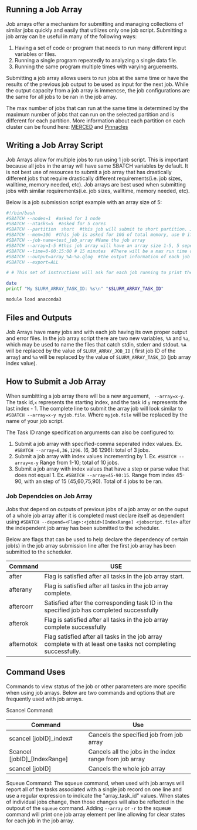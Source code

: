 ## Running a Job Array
Job arrays offer a mechanism for submitting and managing collections of similar jobs quickly and easily that utliizes only one job script. Submitting a job array can be useful in many of the following ways: 

1. Having a set of code or program that needs to run many different input variables or files. 
2. Running a single program repeatedly to analyzing a single data file.
3. Running the same program multiple times with varying arguements.

Submitting a job array allows users to run jobs at the same time or have the results of the previous job output to be used as input for the next job. While the output capacity from a job array is immencse, the job configurations are the same for all jobs to be ran in the job array. 

The max number of jobs that can run at the same time is determined by the maximum number of jobs that can run on the selected partition and is different for each partition. More information about each partition on each cluster can be found here: [MERCED](get_started.md) and [Pinnacles](p_get_started.md)


## Writing a Job Array Script
Job Arrays allow for multiple jobs to run using 1 job script. This is important because all jobs in the array will have same SBATCH variables by default. It is not best use of resources to submit a job array that has drastically different jobs that require drastically different requirements(i.e. job sizes, walltime, memory needed, etc). Job arrays are best used when submitting jobs with similar requirements(i.e. job sizes, walltime, memory needed, etc).

Below is a job submission script example with an array size of 5:

```bash
#!/bin/bash
#SBATCH --nodes=1  #asked for 1 node
#SBATCH --ntasks=5  #asked for 5 cores
#SBATCH --partition  short  #this job will submit to short partition. Job array job limit will be limited to 12 jobs on this partition.
#SBATCH --mem=10G  #this job is asked for 10G of total memory, use 0 if you want to use entire node memory
#SBATCH --job-name=test_job_array #Name the job array
#SBATCH --array=1-5 #this job array will have an array size 1-5, 5 seperate jobs will run.
#SBATCH --time=0-00:15:00 # 15 minutes  #There will be a max run time of 15 mins for this job array to run
#SBATCH --output=array_%A-%a.qlog  #the output information of each job running will put into its respective qlog file listed as: array_JOB_ID-TASK_ID.qlog
#SBATCH --export=ALL

# # This set of instructions will ask for each job running to print the date and then it's task ID

date
printf "My SLURM_ARRAY_TASK_ID: %s\n" "$SLURM_ARRAY_TASK_ID"

module load anaconda3
```




## Files and Outputs
Job Arrays have many jobs and with each job having its own proper output and error files. In the job array script there are two new variables,  `%A` and `%a`, which may be used to name the files that catch stdin, stderr and stdout. `%A` will be replaced by the value of `SLURM_ARRAY_JOB_ID` ( first job ID of the array) and `%a` will be replaced by the value of `SLURM_ARRAY_TASK_ID` (job array index value).


## How to Submit a Job Array 

When sumbitting a job array there will be a new arguement, ` --array=x-y`. The task id,`x` represents the starting index, and  the task id `y` represents the last index - 1. The complete line to submit the array job will look similar to `#SBATCH --array=x-y myjob.file`. Where `myjob.file` will be replaced by the name of your job script. 

The Task ID range specification arguments can also be configured to:

1. Submit a job array with specified-comma seperated index values. Ex. `#SBATCH --array=6,36,1296`. (6, 36 1296): total of 3 jobs.
2. Submit a job array with index values incrementing by 1. Ex. `#SBATCH --array=x-y` Range from 1-10; total of 10 jobs. 
3. Submit a job array with index values that have a step or parse value that does not equal 1. Ex. `#SBATCH --array=45-90:15`. Range from index 45-90, with an step of 15 (45,60,75,90). Total of 4 jobs to be ran. 

### Job Dependcies on Job Array 
Jobs that depend on outputs of previous jobs of a job array or on the ouput of a whole job array after it is completed must declare itself as dependent using `#SBATCH --depend=<Flag>:<jobid>[IndexRange] <jobscript.file>` after the independent job array has been submitted to the scheduler. 

Below are flags that can be used to help declare the dependency of certain job(s) in the job array submission line after the first job array has been submitted to the scheduler. 

|Command | USE |
| --------| --------------- |
| after  | Flag is satisfied after all tasks in the job array start. | 
| afterany | Flag is satisfied after all tasks in the job array complete.|
| aftercorr | Satisfied after the corresponding task ID in the specified job has completed successfully | 
| afterok  | Flag is satisfied after all tasks in the job array complete successfully | 
| afternotok | Flag satisfied after all tasks in the job array complete with at least one tasks not completing successfully. | 

## Command Uses

Commands to view status of the job or other parameters are more specific when using job arrays. Below are two commands and options that are frequently used with job arrays. 

Scancel Command: 

| Command | Use |
| -------------------| ----------------------------|
| scancel [jobID]_index# | Cancels the specified job from job array |
| Scancel [jobID]_[IndexRange] | Cancels all the jobs in the index range from job array |
| scancel [jobID] | Cancels the whole job array |


Squeue Command: 
The squeue command, when used with job arrays will report all of the tasks associated with a single job record on one line and use a regular expression to indicate the "array_task_id" values. When states of individual jobs change, then those changes will also be reflected in the outpout of the `squeue` command.  Adding `--array` or `-r` to the squeue command will print one job array element per line allowing for clear states for each job in the job array.



